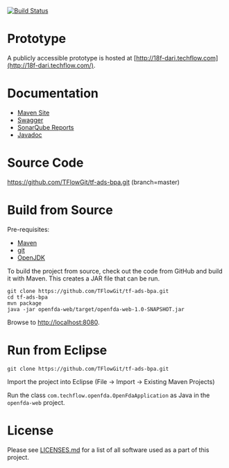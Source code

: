 [![Build Status](http://18f-dari.techflow.com/jenkins/job/tf-ads-bpa-build/badge/icon)](http://18f-dari.techflow.com/jenkins/job/tf-ads-bpa-build/)

# Prototype

A publicly accessible prototype is hosted at
[http://18f-dari.techflow.com](http://18f-dari.techflow.com/).

# Documentation

* [Maven Site](http://tflowgit.github.io/tf-ads-bpa/1.0-SNAPSHOT/)
* [Swagger](http://18f-dari.techflow.com/swagger/)
* [SonarQube Reports](http://18f-dari.techflow.com/sonarqube/dashboard/index/1)
* [Javadoc](http://tflowgit.github.io/tf-ads-bpa/1.0-SNAPSHOT/apidocs/index.html)

# Source Code

https://github.com/TFlowGit/tf-ads-bpa.git (branch=master)

# Build from Source

Pre-requisites:
- [Maven](https://maven.apache.org/download.cgi#Installation)
- [git](https://git-scm.com/book/en/v2/Getting-Started-Installing-Git)
- [OpenJDK](http://openjdk.java.net/install/)

To build the project from source, check out the code from GitHub and
build it with Maven. This creates a JAR file that can be run.

    git clone https://github.com/TFlowGit/tf-ads-bpa.git
    cd tf-ads-bpa
    mvn package
    java -jar openfda-web/target/openfda-web-1.0-SNAPSHOT.jar

Browse to [http://localhost:8080](http://localhost:8080).

# Run from Eclipse

    git clone https://github.com/TFlowGit/tf-ads-bpa.git

Import the project into Eclipse (File -> Import -> Existing Maven Projects)

Run the class `com.techflow.openfda.OpenFdaApplication` as Java in the
`openfda-web` project.

# License

Please see [LICENSES.md](LICENSES.md) for a list of all software used
as a part of this project.
